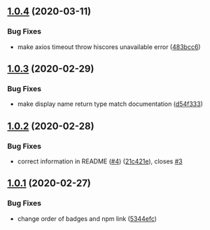 ## [1.0.4](https://github.com/osrslogs/osrs-hiscores/compare/v1.0.3...v1.0.4) (2020-03-11)


### Bug Fixes

* make axios timeout throw hiscores unavailable error ([483bcc6](https://github.com/osrslogs/osrs-hiscores/commit/483bcc6f9f26310f18f758dd5c62553c4238a917))

## [1.0.3](https://github.com/osrslogs/osrs-hiscores/compare/v1.0.2...v1.0.3) (2020-02-29)


### Bug Fixes

* make display name return type match documentation ([d54f333](https://github.com/osrslogs/osrs-hiscores/commit/d54f333edd47ac74067134ff0827b8a1bff01629))

## [1.0.2](https://github.com/osrslogs/osrs-hiscores/compare/v1.0.1...v1.0.2) (2020-02-28)


### Bug Fixes

* correct information in README ([#4](https://github.com/osrslogs/osrs-hiscores/issues/4)) ([21c421e](https://github.com/osrslogs/osrs-hiscores/commit/21c421ea76cce52f8a40671e0b87854f96c11434)), closes [#3](https://github.com/osrslogs/osrs-hiscores/issues/3)

## [1.0.1](https://github.com/osrslogs/osrs-hiscores/compare/v1.0.0...v1.0.1) (2020-02-27)


### Bug Fixes

* change order of badges and npm link ([5344efc](https://github.com/osrslogs/osrs-hiscores/commit/5344efc9a91d3417623425d923ee635a0e315d13))
